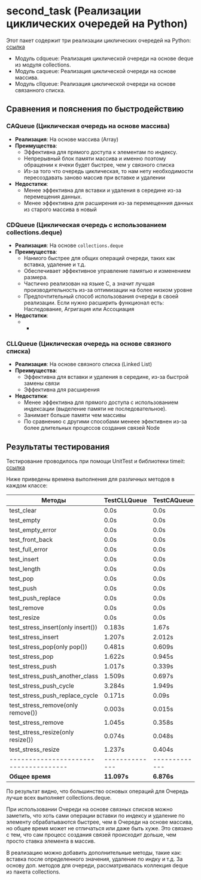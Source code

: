 # second_task (Реализации циклических очередей на Python)

Этот пакет содержит три реализации циклических очередей на Python: [ссылка](https://github.com/Grey216/LGT/tree/main/second_task/cqueue)

- Модуль cdqueue: Реализация циклической очереди на основе deque из модуля collections.
- Модуль caqueue: Реализация циклической очереди на основе массива.
- Модуль cllqueue: Реализация циклической очереди на основе связанного списка.


## Cравнения и пояснения по быстродействию

### CAQueue (Циклическая очередь на основе массива)
- **Реализация**: На основе массива (Array)
- **Преимущества**: 
  - Эффективна для прямого доступа к элементам по индексу.
  - Непрерывный блок памяти массива и именно поэтому обращении к ячеки будет быстрее, чем у связного списка
  - Из-за того что очередь циклическая, то нам нету необходимости пересоздавать заново массив при вставке и удалении 
- **Недостатки**:
  - Менее эффективна для вставки и удаления в середине из-за перемещения данных.
  - Менее эффективна для расширения из-за перемещенния данных из старого массива в новый

### CDQueue (Циклическая очередь с использованием collections.deque)
- **Реализация**: На основе `collections.deque`
- **Преимущества**:
  - Нанмого быстрее для общих операций очереди, таких как вставка, удаление и т.д. 
  - Обеспечивает эффективное управление памятью и изменением размера.
  - Частично реализован на языке C, а значит лучшая производительность из-за оптимизации на более низком уровне
  - Предпочтительный способ использования очереди в своей реализации. Если нужно расширить функционал есть: Наследование, Агригация или Ассоциация
- **Недостатки**:
  - -

### CLLQueue (Циклическая очередь на основе связного списка)
- **Реализация**: На основе связного списка (Linked List)
- **Преимущества**:
  - Эффективна для вставки и удаления в середине, из-за быстрой замены связи
  - Эффективна для расширения
- **Недостатки**:
  - Менее эффективна для прямого доступа с использованием индексации (выделение памяти не последовательное).
  - Занимает больше памяти чем массивы
  - По сравнению с другими способами менеее эфективнен из-за более длительных процессов создания связей Node

## Результаты тестирования

Тестирование проводилось при помощи UnitTest и библиотеки timeit: [ссылка](https://github.com/Grey216/LGT/tree/main/second_task/utest)

Ниже приведены времена выполнения для различных методов в каждом классе:

| Методы                              | TestCLLQueue | TestCAQueue | TestCDQueue |
|-------------------------------------|--------------|-------------|-------------|
| test_clear                          | 0.0s         | 0.0s        | 0.0s        |
| test_empty                          | 0.0s         | 0.0s        | 0.0s        |
| test_empty_error                    | 0.0s         | 0.0s        | 0.0s        |
| test_front_back                     | 0.0s         | 0.0s        | 0.0s        |
| test_full_error                     | 0.0s         | 0.0s        | 0.0s        |
| test_insert                         | 0.0s         | 0.0s        | 0.0s        |
| test_length                         | 0.0s         | 0.0s        | 0.0s        |
| test_pop                            | 0.0s         | 0.0s        | 0.0s        |
| test_push                           | 0.0s         | 0.0s        | 0.0s        |
| test_push_replace                   | 0.0s         | 0.0s        | 0.0s        |
| test_remove                         | 0.0s         | 0.0s        | 0.0s        |
| test_resize                         | 0.0s         | 0.0s        | 0.0s        |
| test_stress_insert(only insert())   | 0.183s       | 1.67s       | 0.005s      |
| test_stress_insert                  | 1.207s       | 2.012s      | 0.198s      |
| test_stress_pop(only pop())         | 0.481s       | 0.609s      | 0.427s      |
| test_stress_pop                     | 1.622s       | 0.945s      | 0.621s      |
| test_stress_push                    | 1.017s       | 0.339s      | 0.191s      |
| test_stress_push_another_class      | 1.509s       | 0.697s      | 0.562s      |
| test_stress_push_cycle              | 3.284s       | 1.949s      | 1.25s       |
| test_stress_push_replace_cycle      | 0.171s       | 0.09s       | 0.04s       |
| test_stress_remove(only remove())   | 0.003s       | 0.015s      | 0.0s        |
| test_stress_remove                  | 1.045s       | 0.358s      | 0.196s      |
| test_stress_resize(only resize())   | 0.074s       | 0.048s      | 0.017s      |
| test_stress_resize                  | 1.237s       | 0.404s      | 0.214s      |
|-------------------------------------|--------------|-------------|-------------|
| **Общее время**                     | **11.097s**  | **6.876s**  | **3.329s**  |


По результат видно, что большинство основых операций для Очередь лучше всех выполняет collections.deque.

При использовании Очереди на основе связных списков можно заметить, что хоть сами операции вставки по индексу и удаление по элементу обрабатываются быстрее, чем в Очереди на основе массива, но общее время может не отличаться или даже быть хуже. Это связано с тем, что сам процесс создания связей происходит дольше, чем просто ставка элемента в массив. 

В реализацию можно добавить дополнительные методы, такие как: вставка после определенного значения, удаление по индку и т.д. За основу доп. методов для очереди, рассматривалась коллекция deque из пакета collections.
